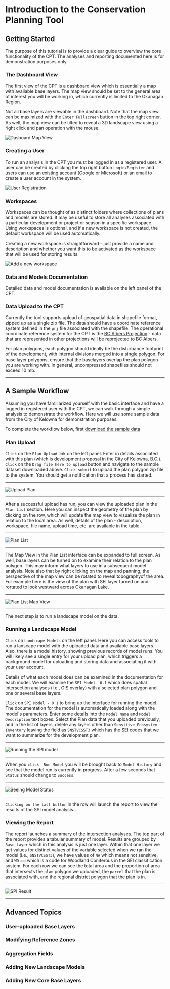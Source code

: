 # Introduction to the Conservation Planning Tool

## Getting Started
The purpose of this tutorial is to provide a clear guide to overview the core functionality of the CPT. The analyses and reporting documented here is for demonstration purposes only.

### The Dashboard View
The first view of the CPT is a dashboard view which is essentially a map with available base layers. The map view should be set to the general area of interest you will be working in, which currently is limited to the Okanagan Region.

Not all base layers are viewable in the dashboard. Note that the map view can be maximized with the `Enter Fullscreen`  button in the top right corner. As well, the map view can be tilted to reveal a 3D landscape view using a right click and pan operation with the mouse. 

![Dasboard Map View](https://github.com/am2222/landscape-profiles-docs/blob/main/img/dashboard_view.png?raw=true)

### Creating a User 
To run an analysis in the CPT you must be logged in as a registered user. A user can be created by clicking the top right button `Login/Register`  and users can use an existing account (Google or Microsoft) or an email to create a user account in the system.

![User Registration](https://github.com/am2222/landscape-profiles-docs/blob/main/img/screenshot_registerbutton.png?raw=true)

### Workspaces
Workspaces can be thought of as distinct folders where collections of plans and models are stored. It may be useful to store all analyses associated with a particular development or project or season in a specific workspace. Using workspaces is optional, and if a new workspace is not created, the default workspace will be used automatically. 

Creating a new workspace is straightforward - just provide a name and description and whether you want this to be activated as the workspace that will be used for storing results.

![Add a  new workspace](https://github.com/am2222/landscape-profiles-docs/blob/main/img/add_workspace.png?raw=true)


### Data and Models Documentation
Detailed data and model documentation is available on the left panel of the CPT.

### Data Upload to the CPT
Currently the tool supports upload of geospatial data in shapefile format, zipped up as a single zip file. The data should have a coordinate reference system defined in the `prj` file associated with the shapefile. The operational coordinate reference system for the CPT is the [BC Albers Projection](https://epsg.io/3005) - data that are represented in other projections will be reprojected to BC Albers. 

For plan polygons, each polygon should ideally be the disturbance footprint of the development, with internal divisions merged into a single polygon. For base layer polygons, ensure that the baselayers overlap the plan polygon you are working with. In general, uncompressed shapefiles should not exceed 10 mb.

***

## A Sample Workflow
Assuming you have familiarized yourself with the basic interface and have a logged in registered user with the CPT, we can walk through a simple analysis to demonstrate the workflow. Here we will use some sample data from the City of Kelowna for demonstration purposes.

To complete the workflow below, first [download the sample data](https://github.com/am2222/landscape-profiles-docs/blob/main/files/limit_of_disturbance.zip?raw=true)

### Plan Upload
`Click` on the `Plan Upload` link on the left panel. Enter in details associated with this plan (which is development proposal in the City of Kelowna, B.C.). `Click` on the `Drag file here to upload` button and navigate to the sample dataset downloaded above. `Click submit` to upload the plan polygon zip file to the system. You should get a notification that a process has started.

***

![Upload Plan](https://github.com/am2222/landscape-profiles-docs/blob/main/img/submit_plan.png?raw=true)

***

After a successful upload has run, you can view the uploaded plan in the `Plan List` section. Here you can inspect the geometry of the plan by clicking on the row, which will update the map view to visualize the plan in relation to the local area. As well, details of the plan - description, workspace, file name, upload time, etc. are available in the table. 

***

![Plan List](https://github.com/am2222/landscape-profiles-docs/blob/main/img/plan_list.png?raw=true)

***

The Map View in the Plan List interface can be expanded to full screen. As well, base layers can be turned on to examine their relation to the plan polygon. This may inform what layers to use in a subsequent model analysis. Note also that by right clicking on the map and panning, the perspective of the map view can be rotated to reveal topographyof the area. For example here is the view of the plan with SEI layer turned on and rortated to look westward across Okanagan Lake.

***

![Plan List Map View](https://github.com/am2222/landscape-profiles-docs/blob/main/img/view_west.png?raw=true)

***

The next step is to run a landscape model on the data.

### Running a Landscape Model
`Click` on `Landscape Models` on the left panel. Here you can access tools to run a lanscape model with the uploaded data and available base layers. Also, there is a model history, showing previous records of model runs. You will likely see a single entry for your upload plan, which triggers a background model for uploading and storing data and associating it with your user account. 

Details of what each model does can be examined in the documentation for each model. We will examine the `SPI Model- 0.1` which does spatial intersection analyses (i.e., GIS overlay) with a selected plan polygon and one or several base layers.

`Click` on `SPI Model - 0.1` to bring up the interface for running the model. The documentation for the model is automatically loaded along with the model's parameters. Enter some details into the `Model Name` and `Model Description` text boxes. Select the Plan data that you uploaded previously, and in the list of layers, delete any layers other than `Sensitive Ecosystem Inventory` leaving the field as `SNSTVCSST3` which has the SEI codes that we want to summarize for the development plan.

***

![Running the SPI model](https://github.com/am2222/landscape-profiles-docs/blob/main/img/model_run.png?raw=true)

***

When you `click  Run Model` you will be brought back to `Model History` and see that the model run is currently in progress. After a few seconds that `Status` should change to `Success`.

***

![Seeing Model Status](https://github.com/am2222/landscape-profiles-docs/blob/main/img/model_result.png?raw=true)

***

`Clicking on the last button` in the row will launch the report to view the results of the SPI model analysis.

### Viewing the Report
The report launches a summary of the intersection analyses. The top part of the report provides a tabular summary of model. Results are grouped by `Base Layer` which in this analysis is just one layer. Within that one layer we get values for distinct values of the variable selected when we ran the model (i.e., `SNSTVCSST3`), we have values of `NA` which means not sensitive, and `WD:co` which is a code for Woodland Coniferous in the SEI classification system. For each row we can see the total area and the proportion of area that intersects the `plan` polygon we uploaded, the `parcel` that the plan is associated with, and the regional district polygon that the plan is in. 

***

![SPI Result](https://github.com/am2222/landscape-profiles-docs/blob/main/img/spi_result.png?raw=true)

***

## Advanced Topics

### User-uploaded Base Layers

### Modifying Reference Zones

### Aggregation Fields

### Adding New Landscape Models

### Adding New Core Base Layers
